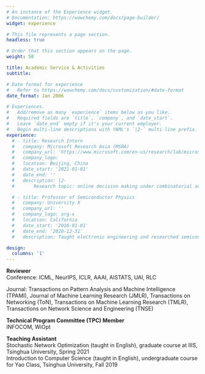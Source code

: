 ```yaml
---
# An instance of the Experience widget.
# Documentation: https://wowchemy.com/docs/page-builder/
widget: experience

# This file represents a page section.
headless: true

# Order that this section appears on the page.
weight: 50

title: Academic Service & Activities
subtitle:

# Date format for experience
#   Refer to https://wowchemy.com/docs/customization/#date-format
date_format: Jan 2006

# Experiences.
#   Add/remove as many `experience` items below as you like.
#   Required fields are `title`, `company`, and `date_start`.
#   Leave `date_end` empty if it's your current employer.
#   Begin multi-line descriptions with YAML's `|2-` multi-line prefix.
experience:
  # - title: Research Intern
  #   company: Microsoft Research Asia (MSRA)
  #   company_url: 'https://www.microsoft.com/en-us/research/lab/microsoft-research-asia/'
  #   company_logo: 
  #   location: Beijing, China
  #   date_start: '2021-01-01'
  #   date_end: ''
  #   description: |2-
  #       Research topic: online decision making under combinatorial action space

  # - title: Professor of Semiconductor Physics
  #   company: University X
  #   company_url: ''
  #   company_logo: org-x
  #   location: California
  #   date_start: '2016-01-01'
  #   date_end: '2020-12-31'
  #   description: Taught electronic engineering and researched semiconductor physics.

design:
  columns: '1'
---
```


**Reviewer**  
Conference: ICML, NeurIPS, ICLR, AAAI, AISTATS, UAI, RLC

Journal: Transactions on Pattern Analysis and Machine Intelligence (TPAMI), Journal of Machine Learning Research (JMLR), Transactions on Networking (ToN), Transactions on Machine Learning Research (TMLR), Transactions on Network Science and Engineering (TNSE)

**Technical Program Committee (TPC) Member**  
INFOCOM, WiOpt

**Teaching Assistant**  
Stochastic Network Optimization (taught in English), graduate course at IIIS, Tsinghua University, Spring 2021  
Introduction to Computer Science (taught in English), undergraduate course for Yao Class, Tsinghua University, Fall 2019  